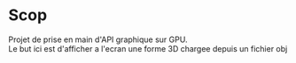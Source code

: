 <h1> Scop </h1>
<p> Projet de prise en main d'API graphique sur GPU.</br>Le but ici est d'afficher a l'ecran une forme 3D chargee depuis un fichier obj</p>
